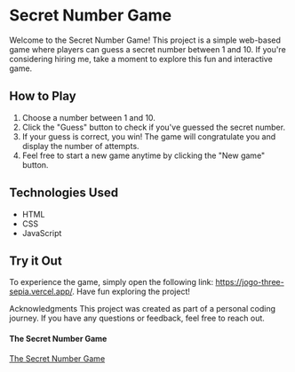  <h1>Secret Number Game</h1>
 
Welcome to the Secret Number Game! This project is a simple web-based game where 
players can guess a secret number between 1 and 10. If you're considering hiring me, 
take a moment to explore this fun and interactive game.

<h2>How to Play</h2>

<ol>
  <li>Choose a number between 1 and 10.</li>
  <li>Click the "Guess" button to check if you've guessed the secret number.</li>
  <li>If your guess is correct, you win! The game will congratulate you and display the number of attempts.</li>
  <li>Feel free to start a new game anytime by clicking the "New game" button.</li>
</ol>


<h2>Technologies Used</h2>

<ul>
  <li>HTML</li>
  <li>CSS</li>
  <li>JavaScript</li>
</ul>

<h2>Try it Out</h2>



To experience the game, simply open the following link: https://jogo-three-sepia.vercel.app/. Have fun exploring the project!

Acknowledgments
This project was created as part of a personal coding journey. If you have any questions or feedback, feel free to reach out.

<h4>
  <a href="https://jogo-three-sepia.vercel.app/" target="_blank"></a>The Secret
  Number Game
</h4>
<a href="https://jogo-three-sepia.vercel.app/" target="_blank">The Secret
  Number Game</a>
